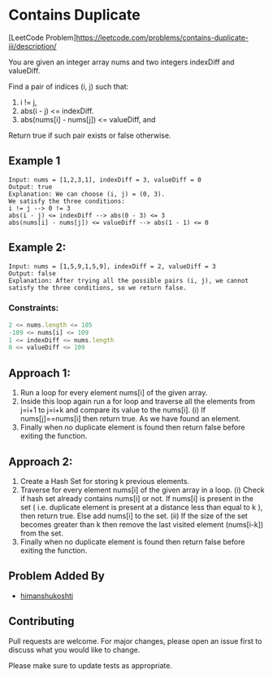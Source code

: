 # Contains Duplicate
[LeetCode Problem]https://leetcode.com/problems/contains-duplicate-iii/description/

You are given an integer array nums and two integers indexDiff and valueDiff.

Find a pair of indices (i, j) such that:
1. i != j,
2. abs(i - j) <= indexDiff.
3. abs(nums[i] - nums[j]) <= valueDiff, and

Return true if such pair exists or false otherwise.

## Example 1
```
Input: nums = [1,2,3,1], indexDiff = 3, valueDiff = 0
Output: true
Explanation: We can choose (i, j) = (0, 3).
We satisfy the three conditions:
i != j --> 0 != 3
abs(i - j) <= indexDiff --> abs(0 - 3) <= 3
abs(nums[i] - nums[j]) <= valueDiff --> abs(1 - 1) <= 0
```

## Example 2:
```
Input: nums = [1,5,9,1,5,9], indexDiff = 2, valueDiff = 3
Output: false
Explanation: After trying all the possible pairs (i, j), we cannot satisfy the three conditions, so we return false.
```

### Constraints:
```javascript
2 <= nums.length <= 105
-109 <= nums[i] <= 109
1 <= indexDiff <= nums.length
0 <= valueDiff <= 109
```

## Approach 1:
1. Run a loop for every element nums[i] of the given array.
2. Inside this loop again run a for loop and traverse all the elements from j=i+1 to j=i+k and compare its value to the nums[i].
   (i) If nums[j]==nums[i] then return true. As we have found an element.
3. Finally when no duplicate element is found then return false before exiting the function.

## Approach 2:
1. Create a Hash Set for storing k previous elements.
2. Traverse for every element nums[i] of the given array in a loop.
   (i) Check if hash set already contains nums[i] or not. If nums[i] is present in the set ( i.e. duplicate element is present at a distance less than equal to k ), then return true. Else add nums[i] to the set.
   (ii) If the size of the set becomes greater than k then remove the last visited element (nums[i-k]) from the set.
3. Finally when no duplicate element is found then return false before exiting the function.

## Problem Added By
- [himanshukoshti](https://github.com/himanshukoshti)

## Contributing
Pull requests are welcome. For major changes, please open an issue first to discuss what you would like to change.

Please make sure to update tests as appropriate.